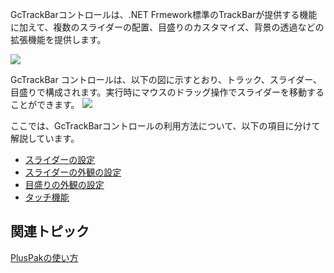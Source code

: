 GcTrackBarコントロールは、.NET Frmework標準のTrackBarが提供する機能に加えて、複数のスライダーの配置、目盛りのカスタマイズ、背景の透過などの拡張機能を提供します。

![](/DOCUMENT_SITE_LINK_PREFIX_HERE/document-site-files/images/06fadbb1-c461-433a-b385-ae4966e56069/images/gctrackbar.png)

GcTrackBar コントロールは、以下の図に示すとおり、トラック、スライダー、目盛りで構成されます。実行時にマウスのドラッグ操作でスライダーを移動することができます。
![](/DOCUMENT_SITE_LINK_PREFIX_HERE/document-site-files/images/06fadbb1-c461-433a-b385-ae4966e56069/images/gctrackbar.basic_outline01.png)

ここでは、GcTrackBarコントロールの利用方法について、以下の項目に分けて解説しています。

* [スライダーの設定](gcdocsite__documentlink?toc-item-id=96bc3305-4a51-4e23-a79c-5656ece13d2b)
* [スライダーの外観の設定](gcdocsite__documentlink?toc-item-id=e4f34101-e083-4c8b-9184-ddc35a094bf3)
* [目盛りの外観の設定](gcdocsite__documentlink?toc-item-id=4f9a3ffb-ad11-44fd-a297-e51be300bc86)
* [タッチ機能](gcdocsite__documentlink?toc-item-id=80c0a07f-8cf9-45ff-9e5c-ec4fa9522533)

## 関連トピック

[PlusPakの使い方](gcdocsite__documentlink?toc-item-id=f660d5eb-01cf-4c16-8edb-cac373cd0651)